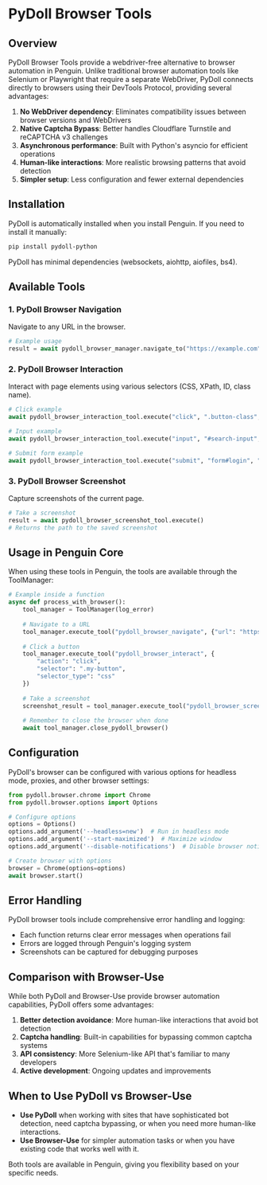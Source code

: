 # PyDoll Browser Tools

## Overview

PyDoll Browser Tools provide a webdriver-free alternative to browser automation in Penguin. Unlike traditional browser automation tools like Selenium or Playwright that require a separate WebDriver, PyDoll connects directly to browsers using their DevTools Protocol, providing several advantages:

1. **No WebDriver dependency**: Eliminates compatibility issues between browser versions and WebDrivers
2. **Native Captcha Bypass**: Better handles Cloudflare Turnstile and reCAPTCHA v3 challenges
3. **Asynchronous performance**: Built with Python's asyncio for efficient operations
4. **Human-like interactions**: More realistic browsing patterns that avoid detection
5. **Simpler setup**: Less configuration and fewer external dependencies

## Installation

PyDoll is automatically installed when you install Penguin. If you need to install it manually:

```bash
pip install pydoll-python
```

PyDoll has minimal dependencies (websockets, aiohttp, aiofiles, bs4).

## Available Tools

### 1. PyDoll Browser Navigation

Navigate to any URL in the browser.

```python
# Example usage
result = await pydoll_browser_manager.navigate_to("https://example.com")
```

### 2. PyDoll Browser Interaction

Interact with page elements using various selectors (CSS, XPath, ID, class name).

```python
# Click example
await pydoll_browser_interaction_tool.execute("click", ".button-class", "css")

# Input example
await pydoll_browser_interaction_tool.execute("input", "#search-input", "css", "search term")

# Submit form example
await pydoll_browser_interaction_tool.execute("submit", "form#login", "css")
```

### 3. PyDoll Browser Screenshot

Capture screenshots of the current page.

```python
# Take a screenshot
result = await pydoll_browser_screenshot_tool.execute()
# Returns the path to the saved screenshot
```

## Usage in Penguin Core

When using these tools in Penguin, the tools are available through the ToolManager:

```python
# Example inside a function
async def process_with_browser():
    tool_manager = ToolManager(log_error)
    
    # Navigate to a URL
    tool_manager.execute_tool("pydoll_browser_navigate", {"url": "https://example.com"})
    
    # Click a button
    tool_manager.execute_tool("pydoll_browser_interact", {
        "action": "click",
        "selector": ".my-button",
        "selector_type": "css"
    })
    
    # Take a screenshot
    screenshot_result = tool_manager.execute_tool("pydoll_browser_screenshot", {})
    
    # Remember to close the browser when done
    await tool_manager.close_pydoll_browser()
```

## Configuration

PyDoll's browser can be configured with various options for headless mode, proxies, and other browser settings:

```python
from pydoll.browser.chrome import Chrome
from pydoll.browser.options import Options

# Configure options
options = Options()
options.add_argument('--headless=new')  # Run in headless mode
options.add_argument('--start-maximized')  # Maximize window
options.add_argument('--disable-notifications')  # Disable browser notifications

# Create browser with options
browser = Chrome(options=options)
await browser.start()
```

## Error Handling

PyDoll browser tools include comprehensive error handling and logging:

- Each function returns clear error messages when operations fail
- Errors are logged through Penguin's logging system
- Screenshots can be captured for debugging purposes

## Comparison with Browser-Use

While both PyDoll and Browser-Use provide browser automation capabilities, PyDoll offers some advantages:

1. **Better detection avoidance**: More human-like interactions that avoid bot detection
2. **Captcha handling**: Built-in capabilities for bypassing common captcha systems
3. **API consistency**: More Selenium-like API that's familiar to many developers
4. **Active development**: Ongoing updates and improvements

## When to Use PyDoll vs Browser-Use

- **Use PyDoll** when working with sites that have sophisticated bot detection, need captcha bypassing, or when you need more human-like interactions.
- **Use Browser-Use** for simpler automation tasks or when you have existing code that works well with it.

Both tools are available in Penguin, giving you flexibility based on your specific needs. 